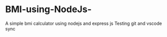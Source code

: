# BMI-using-NodeJs-
A simple bmi calculator using nodejs and express js
Testing git and vscode sync
